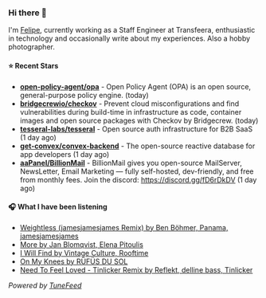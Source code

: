 ### Hi there 👋

I'm [Felipe](https://felipevm.com), currently working as a Staff Engineer at Transfeera, enthusiastic in technology and occasionally write about my experiences. Also a hobby photographer.

#### ⭐ Recent Stars
- **[open-policy-agent/opa](https://github.com/open-policy-agent/opa)** - Open Policy Agent (OPA) is an open source, general-purpose policy engine. (today)
- **[bridgecrewio/checkov](https://github.com/bridgecrewio/checkov)** - Prevent cloud misconfigurations and find vulnerabilities during build-time in infrastructure as code, container images and open source packages with Checkov by Bridgecrew. (today)
- **[tesseral-labs/tesseral](https://github.com/tesseral-labs/tesseral)** - Open source auth infrastructure for B2B SaaS (1 day ago)
- **[get-convex/convex-backend](https://github.com/get-convex/convex-backend)** - The open-source reactive database for app developers (1 day ago)
- **[aaPanel/BillionMail](https://github.com/aaPanel/BillionMail)** - BillionMail gives you open-source MailServer, NewsLetter,  Email Marketing — fully self-hosted, dev-friendly, and free from monthly fees. Join the discord: https://discord.gg/fD6rDkDV (1 day ago)

#### 🎧 What I have been listening
- [Weightless (jamesjamesjames Remix) by Ben Böhmer, Panama, jamesjamesjames](https://open.spotify.com/track/1a3u6JpaSEndtkzDyUFOqC)
- [More by Jan Blomqvist, Elena Pitoulis](https://open.spotify.com/track/7CuXB3Dr61IvDFEWfqG3sE)
- [I Will Find by Vintage Culture, Rooftime](https://open.spotify.com/track/2bbfiUnH4CATlekDS1dxNr)
- [On My Knees by RÜFÜS DU SOL](https://open.spotify.com/track/2ouFrmMwYik8nQX2n9SeZu)
- [Need To Feel Loved - Tinlicker Remix by Reflekt, delline bass, Tinlicker](https://open.spotify.com/track/5bHbUMtuZIpHtTPdoJmcaN)

_Powered by [TuneFeed](https://tunefeed.app?ref=github.com)_
